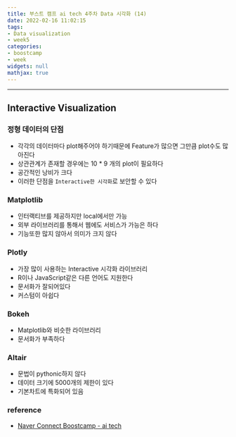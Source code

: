 ```yaml
---
title: 부스트 캠프 ai tech 4주차 Data 시각화 (14)
date: 2022-02-16 11:02:15
tags:
- Data visualization
- week5
categories:
- boostcamp
- week
widgets: null
mathjax: true
---
```

***
## Interactive Visualization

### 정형 데이터의 단점
* 각각의 데이터마다 plot해주어야 하기때문에 Feature가 많으면 그만큼 plot수도 많아진다
* 상관관계가 존재할 경우에는 10 * 9 개의 plot이 필요하다
* 공간적인 낭비가 크다
* 이러한 단점을 `Interactive한 시각화`로 보안할 수 있다

### Matplotlib
* 인터랙티브를 제공하지만 local에서만 가능
* 외부 라이브러리를 통해서 웹에도 서비스가 가능은 하다
* 기능또한 많지 않아서 의미가 크지 않다

### Plotly
* 가장 많이 사용하는 Interactive 시각화 라이브러리
* R이나 JavaScript같은 다른 언어도 지원한다
* 문서화가 잘되어있다
* 커스텀이 아쉽다

### Bokeh
* Matplotlib와 비슷한 라이브러리
* 문서화가 부족하다

### Altair
* 문법이 pythonic하지 않다
* 데이터 크기에 5000개의 제한이 있다
* 기본차트에 특화되어 있음



### reference
* [Naver Connect Boostcamp - ai tech](https://boostcamp.connect.or.kr/program_ai.html)